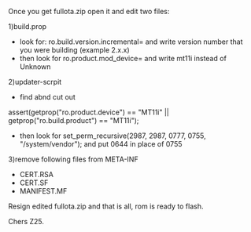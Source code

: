 Once you get fullota.zip open it and edit two files:

1)build.prop
- look for: ro.build.version.incremental= and write version number that you were building (example 2.x.x)
- then look for ro.product.mod_device= and write mt11i instead of Unknown

2)updater-scrpit
- find abnd cut out

assert(getprop("ro.product.device") == "MT11i" ||
       getprop("ro.build.product") == "MT11i");
- then look for set_perm_recursive(2987, 2987, 0777, 0755, "/system/vendor"); and put 0644 in place of 0755

3)remove following files from META-INF
- CERT.RSA
- CERT.SF
- MANIFEST.MF

Resign edited fullota.zip and that is all, rom is ready to flash.

Chers Z25.
